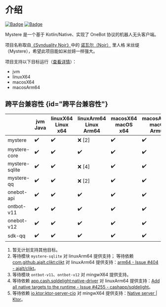 # 介绍

<!--Writerside adds this topic when you create a new documentation project.
You can use it as a sandbox to play with Writerside features, and remove it from the TOC when you don't need it anymore.-->

[![Badge](https://img.shields.io/badge/OneBot-11-black)](https://github.com/botuniverse/onebot-11)
[![Badge](https://img.shields.io/badge/OneBot-12-black)](https://github.com/botuniverse/onebot-12)

Mystere 是一个基于 Kotlin/Native、实现了 OneBot 协议的机器人无头客户端。

项目名称取自[《Synduality Noir》](https://synduality-noir.com/)中的 [诺瓦尔（Noir）](https://zh.moegirl.org.cn/%E8%AF%BA%E7%93%A6%E5%B0%94) 里人格 米丝缇（Mystere），希望此项目能如米丝媂一样强大。

项目支持以下目标运行（[查看详情](#跨平台兼容性)）：

+ jvm
+ linuxX64
+ macosX64
+ macosArm64


## 跨平台兼容性 {id="跨平台兼容性"}

|                | jvm<br />Java | linuxX64<br />Linux x64 | linuxArm64<br />Linux Arm64 | macosX64<br />macOS x64 | macosArm64<br />macOS Arm64 | mingwX64<br />Windows x64 | others |
|----------------|---------------|-------------------------|-----------------------------|-------------------------|-----------------------------|---------------------------|--------|
| mystere        | ✔️            | ✔️                      | ❌ [2]                       | ✔️                      | ✔️                          | ❌ [3]                     | ❌ [1]  |
| mystere-core   | ✔️            | ✔️                      | ✔️                          | ✔️                      | ✔️                          | ✔️                        | ❌ [1]  |
| mystere-sqlite | ✔️            | ✔️                      | ❌ [4]                       | ✔️                      | ✔️                          | ✔️                        | ❌ [1]  |
| mystere-qq     | ✔️            | ✔️                      | ❌ [2]                       | ✔️                      | ✔️                          | ❌ [3]                     | ❌ [1]  |
| onebot-api     | ✔️            | ✔️                      | ✔️                          | ✔️                      | ✔️                          | ✔️                        | ❌ [1]  |
| ontbot-v11     | ✔️            | ✔️                      | ✔️                          | ✔️                      | ✔️                          | ❌ [5]                     | ❌ [1]  |
| onebot-v12     | ✔️            | ✔️                      | ✔️                          | ✔️                      | ✔️                          | ❌ [5]                     | ❌ [1]  |
| sdk-qq         | ✔️            | ✔️                      | ✔️                          | ✔️                      | ✔️                          | ✔️                        | ❌ [1]  |

1. 暂无计划支持其他目标。
2. 等待模块 `mystere-sqlite` 对 linuxArm64 提供支持；
   等待依赖 [com.github.ajalt.clikt:clikt](https://github.com/ajalt/clikt) 对 linuxArm64 提供支持：[arm64 - Issue #404 - ajalt/clikt](https://github.com/ajalt/clikt/issues/404)。
3. 等待模块 `ontbot-v11`、`ontbot-v12` 对 mingwX64 提供支持。
4. 等待依赖 [app.cash.sqldelight:native-driver](https://github.com/cashapp/sqldelight) 对 linuxArm64 提供支持：[Add all native targets to the runtime - Issue #4255 - cashapp/sqldelight](https://github.com/cashapp/sqldelight/issues/4255)。
5. 等待依赖 [io.ktor:ktor-server-cio](https://github.com/ktorio/ktor) 对 mingwX64 提供支持：[Native server | Ktor](https://ktor.io/docs/native-server.html)。
